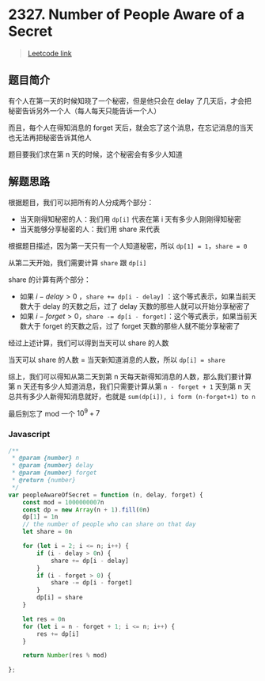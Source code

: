 # 2327. Number of People Aware of a Secret

> [Leetcode link](https://leetcode.com/problems/number-of-people-aware-of-a-secret)

## 题目简介

有个人在第一天的时候知晓了一个秘密，但是他只会在 delay 了几天后，才会把秘密告诉另外一个人（每人每天只能告诉一个人）

而且，每个人在得知消息的 forget 天后，就会忘了这个消息，在忘记消息的当天也无法再把秘密告诉其他人

题目要我们求在第 n 天的时候，这个秘密会有多少人知道

## 解题思路

根据题目，我们可以把所有的人分成两个部分：

- 当天刚得知秘密的人：我们用 `dp[i]` 代表在第 i 天有多少人刚刚得知秘密
- 当天能够分享秘密的人：我们用 share 来代表

根据题目描述，因为第一天只有一个人知道秘密，所以 `dp[1] = 1`，`share = 0`

从第二天开始，我们需要计算 `share` 跟 `dp[i]`

share 的计算有两个部分：

- 如果 $i - delay > 0$ ，`share += dp[i - delay]` ：这个等式表示，如果当前天数大于 delay 的天数之后，过了 delay 天数的那些人就可以开始分享秘密了
- 如果 $i-forget > 0$，`share -= dp[i - forget]`：这个等式表示，如果当前天数大于 forget 的天数之后，过了 forget 天数的那些人就不能分享秘密了

经过上述计算，我们可以得到当天可以 share 的人数

当天可以 share 的人数 = 当天新知道消息的人数，所以 `dp[i] = share`



综上，我们可以得知从第二天到第 n 天每天新得知消息的人数，那么我们要计算第 n 天还有多少人知道消息，我们只需要计算从第 `n - forget + 1` 天到第 n 天总共有多少人新得知消息就好，也就是 `sum(dp[i]), i form (n-forget+1) to n`



最后别忘了 mod 一个 $10^9+7$

### Javascript

```javascript
/**
 * @param {number} n
 * @param {number} delay
 * @param {number} forget
 * @return {number}
 */
var peopleAwareOfSecret = function (n, delay, forget) {
    const mod = 1000000007n
    const dp = new Array(n + 1).fill(0n)
    dp[1] = 1n
    // the number of people who can share on that day
    let share = 0n

    for (let i = 2; i <= n; i++) {
        if (i - delay > 0n) {
            share += dp[i - delay]
        }
        if (i - forget > 0) {
            share -= dp[i - forget]
        }
        dp[i] = share
    }

    let res = 0n
    for (let i = n - forget + 1; i <= n; i++) {
        res += dp[i]
    }

    return Number(res % mod)

};
```